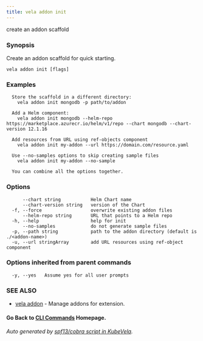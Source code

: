 ```yaml
---
title: vela addon init
---
```


create an addon scaffold

### Synopsis

Create an addon scaffold for quick starting.

```
vela addon init [flags]
```

### Examples

```
  Store the scaffold in a different directory:
	vela addon init mongodb -p path/to/addon

  Add a Helm component:
	vela addon init mongodb --helm-repo https://marketplace.azurecr.io/helm/v1/repo --chart mongodb --chart-version 12.1.16

  Add resources from URL using ref-objects component
	vela addon init my-addon --url https://domain.com/resource.yaml

  Use --no-samples options to skip creating sample files
	vela addon init my-addon --no-sample

  You can combine all the options together.
```

### Options

```
      --chart string           Helm Chart name
      --chart-version string   version of the Chart
  -f, --force                  overwrite existing addon files
      --helm-repo string       URL that points to a Helm repo
  -h, --help                   help for init
      --no-samples             do not generate sample files
  -p, --path string            path to the addon directory (default is ./<addon-name>)
  -u, --url stringArray        add URL resources using ref-object component
```

### Options inherited from parent commands

```
  -y, --yes   Assume yes for all user prompts
```

### SEE ALSO

* [vela addon](vela_addon.md)	 - Manage addons for extension.

#### Go Back to [CLI Commands](vela.md) Homepage.


###### Auto generated by [spf13/cobra script in KubeVela](https://github.com/kubevela/kubevela/tree/master/hack/docgen).
